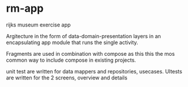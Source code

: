 # rm-app
rijks museum exercise app 

Argitecture in the form of data-domain-presentation layers in an encapsulating app module that runs the single activity.

Fragments are used in combination with compose as this this the mos common way to include compose in existing projects.

unit test are written for data mappers and repositories, usecases. UItests are written for the 2 screens, overview and details
